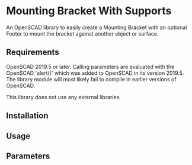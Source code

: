 # Mounting Bracket With Supports

An OpenSCAD library to easily create a Mounting Bracket with an optional Footer to mount the bracket against another object or surface.

## Requirements

OpenSCAD 2019.5 or later.
Calling parameters are evaluated with the OpenSCAD 'alert()' which was added to OpenSCAD in its version 2019.5.
The library module will most likely fail to compile in earlier versions of OpenSCAD.

This library does not use any external libraries.

## Installation

## Usage

## Parameters
